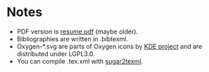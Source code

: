 # Notes
- PDF version is [resume.pdf](https://github.com/saireya/information-and-system/releases) (maybe older).
- Bibliographies are written in .bibtexml.
- Oxygen-*.svg are parts of Oxygen icons by [KDE project](http://www.kde.org) and are distributed under LGPL3.0.
- You can compile .tex.xml with [sugar2texml](https://bitbucket.org/saireya/sugar2texml).

